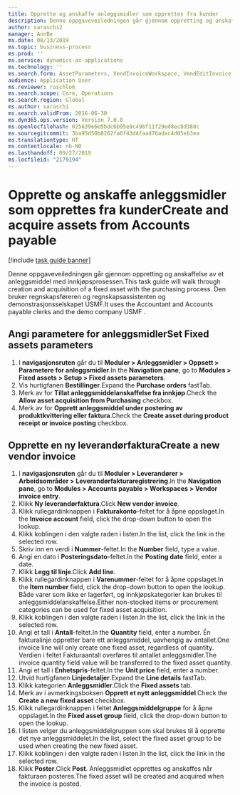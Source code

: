 ```yaml
---
title: Opprette og anskaffe anleggsmidler som opprettes fra kunder
description: Denne oppgaveveiledningen går gjennom oppretting og anskaffelse av et anleggsmiddel med innkjøpsprosessen.
author: saraschi2
manager: AnnBe
ms.date: 08/13/2019
ms.topic: business-process
ms.prod: ''
ms.service: dynamics-ax-applications
ms.technology: ''
ms.search.form: AssetParameters, VendInvoiceWorkspace, VendEditInvoice, VendTableLookup, InventItemIdLookupSimple, AssetTable
audience: Application User
ms.reviewer: roschlom
ms.search.scope: Core, Operations
ms.search.region: Global
ms.author: saraschi
ms.search.validFrom: 2016-06-30
ms.dyn365.ops.version: Version 7.0.0
ms.openlocfilehash: 025639e6e5bdc6b95e9c496f11f29ed8ec8d388c
ms.sourcegitcommit: 3ba95d50b8262fa0f43d4faad76adac4d05eb3ea
ms.translationtype: HT
ms.contentlocale: nb-NO
ms.lasthandoff: 09/27/2019
ms.locfileid: "2179194"
---
```

# <a name="create-and-acquire-assets-from-accounts-payable"></a><span data-ttu-id="056b1-103">Opprette og anskaffe anleggsmidler som opprettes fra kunder</span><span class="sxs-lookup"><span data-stu-id="056b1-103">Create and acquire assets from Accounts payable</span></span>

[!include [task guide banner](../../includes/task-guide-banner.md)]

<span data-ttu-id="056b1-104">Denne oppgaveveiledningen går gjennom oppretting og anskaffelse av et anleggsmiddel med innkjøpsprosessen.</span><span class="sxs-lookup"><span data-stu-id="056b1-104">This task guide will walk through creation and acquisition of a fixed asset with the purchasing process.</span></span>  <span data-ttu-id="056b1-105">Den bruker regnskapsføreren og regnskapsassistenten og demonstrasjonsselskapet USMF.</span><span class="sxs-lookup"><span data-stu-id="056b1-105">It uses the Accountant and Accounts payable clerks and the demo company USMF .</span></span>


## <a name="set-fixed-assets-parameters"></a><span data-ttu-id="056b1-106">Angi parametere for anleggsmidler</span><span class="sxs-lookup"><span data-stu-id="056b1-106">Set Fixed assets parameters</span></span>
1. <span data-ttu-id="056b1-107">I **navigasjonsruten** går du til **Moduler > Anleggsmidler > Oppsett > Parametere for anleggsmidler**.</span><span class="sxs-lookup"><span data-stu-id="056b1-107">In the **Navigation pane**, go to **Modules > Fixed assets > Setup > Fixed assets parameters**.</span></span>
2. <span data-ttu-id="056b1-108">Vis hurtigfanen **Bestillinger**.</span><span class="sxs-lookup"><span data-stu-id="056b1-108">Expand the **Purchase orders** fastTab.</span></span>
3. <span data-ttu-id="056b1-109">Merk av for **Tillat anleggsmiddelanskaffelse fra innkjøp**.</span><span class="sxs-lookup"><span data-stu-id="056b1-109">Check the **Allow asset acquisition from Purchasing** checkbox.</span></span>
4. <span data-ttu-id="056b1-110">Merk av for **Opprett anleggsmiddel under postering av produktkvittering eller faktura**.</span><span class="sxs-lookup"><span data-stu-id="056b1-110">Check the **Create asset during product receipt or invoice posting** checkbox.</span></span>

## <a name="create-a-new-vendor-invoice"></a><span data-ttu-id="056b1-111">Opprette en ny leverandørfaktura</span><span class="sxs-lookup"><span data-stu-id="056b1-111">Create a new vendor invoice</span></span>
1. <span data-ttu-id="056b1-112">I **navigasjonsruten** går du til **Moduler > Leverandører > Arbeidsområder > Leverandørfakturaregistrering**.</span><span class="sxs-lookup"><span data-stu-id="056b1-112">In the **Navigation pane**, go to **Modules > Accounts payable > Workspaces > Vendor invoice entry**.</span></span>
2. <span data-ttu-id="056b1-113">Klikk **Ny leverandørfaktura**.</span><span class="sxs-lookup"><span data-stu-id="056b1-113">Click **New vendor invoice**.</span></span>
3. <span data-ttu-id="056b1-114">Klikk rullegardinknappen i **Fakturakonto**-feltet for å åpne oppslaget.</span><span class="sxs-lookup"><span data-stu-id="056b1-114">In the **Invoice account** field, click the drop-down button to open the lookup.</span></span>
4. <span data-ttu-id="056b1-115">Klikk koblingen i den valgte raden i listen.</span><span class="sxs-lookup"><span data-stu-id="056b1-115">In the list, click the link in the selected row.</span></span>
5. <span data-ttu-id="056b1-116">Skriv inn en verdi i **Nummer**-feltet.</span><span class="sxs-lookup"><span data-stu-id="056b1-116">In the **Number** field, type a value.</span></span>
6. <span data-ttu-id="056b1-117">Angi en dato i **Posteringsdato**-feltet.</span><span class="sxs-lookup"><span data-stu-id="056b1-117">In the **Posting date** field, enter a date.</span></span>
7. <span data-ttu-id="056b1-118">Klikk **Legg til linje**.</span><span class="sxs-lookup"><span data-stu-id="056b1-118">Click **Add line**.</span></span>
8. <span data-ttu-id="056b1-119">Klikk rullegardinknappen i **Varenummer**-feltet for å åpne oppslaget.</span><span class="sxs-lookup"><span data-stu-id="056b1-119">In the **Item number** field, click the drop-down button to open the lookup.</span></span> <span data-ttu-id="056b1-120">Både varer som ikke er lagerført, og innkjøpskategorier kan brukes til anleggsmiddelanskaffelse.</span><span class="sxs-lookup"><span data-stu-id="056b1-120">Either non-stocked items or procurement categories can be used for fixed asset acquisition.</span></span>  
9. <span data-ttu-id="056b1-121">Klikk koblingen i den valgte raden i listen.</span><span class="sxs-lookup"><span data-stu-id="056b1-121">In the list, click the link in the selected row.</span></span>
10. <span data-ttu-id="056b1-122">Angi et tall i **Antall**-feltet.</span><span class="sxs-lookup"><span data-stu-id="056b1-122">In the **Quantity** field, enter a number.</span></span> <span data-ttu-id="056b1-123">Én fakturalinje oppretter bare ett anleggsmiddel, uavhengig av antallet.</span><span class="sxs-lookup"><span data-stu-id="056b1-123">One invoice line will only create one fixed asset, regardless of quantity.</span></span> <span data-ttu-id="056b1-124">Verdien i feltet Fakturaantall overføres til antallet anleggsmidler.</span><span class="sxs-lookup"><span data-stu-id="056b1-124">The invoice quantity field value will be transferred to the fixed asset quantity.</span></span>  
11. <span data-ttu-id="056b1-125">Angi et tall i **Enhetspris**-feltet.</span><span class="sxs-lookup"><span data-stu-id="056b1-125">In the **Unit price** field, enter a number.</span></span>
12. <span data-ttu-id="056b1-126">Utvid hurtigfanen **Linjedetaljer**.</span><span class="sxs-lookup"><span data-stu-id="056b1-126">Expand the **Line details** fastTab.</span></span>
13. <span data-ttu-id="056b1-127">Klikk kategorien **Anleggsmidler**.</span><span class="sxs-lookup"><span data-stu-id="056b1-127">Click the **Fixed assets** tab.</span></span>
14. <span data-ttu-id="056b1-128">Merk av i avmerkingsboksen **Opprett et nytt anleggsmiddel**.</span><span class="sxs-lookup"><span data-stu-id="056b1-128">Check the **Create a new fixed asset** checkbox.</span></span>
15. <span data-ttu-id="056b1-129">Klikk rullegardinknappen i feltet **Anleggsmiddelgruppe** for å åpne oppslaget.</span><span class="sxs-lookup"><span data-stu-id="056b1-129">In the **Fixed asset group** field, click the drop-down button to open the lookup.</span></span>
16. <span data-ttu-id="056b1-130">I listen velger du anleggsmiddelgruppen som skal brukes til å opprette det nye anleggsmiddelet.</span><span class="sxs-lookup"><span data-stu-id="056b1-130">In the list, select the fixed asset group to be used when creating the new fixed asset.</span></span>
17. <span data-ttu-id="056b1-131">Klikk koblingen i den valgte raden i listen.</span><span class="sxs-lookup"><span data-stu-id="056b1-131">In the list, click the link in the selected row.</span></span>
18. <span data-ttu-id="056b1-132">Klikk **Poster**.</span><span class="sxs-lookup"><span data-stu-id="056b1-132">Click **Post**.</span></span> <span data-ttu-id="056b1-133">Anleggsmidlet opprettes og anskaffes når fakturaen posteres.</span><span class="sxs-lookup"><span data-stu-id="056b1-133">The fixed asset will be created and acquired when the invoice is posted.</span></span>  

